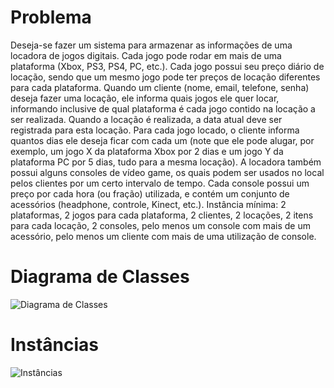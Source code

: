 # Problema

Deseja-se fazer um sistema para armazenar as informações de uma locadora de jogos digitais. Cada jogo pode rodar em mais de uma plataforma (Xbox, PS3, PS4, PC, etc.). Cada jogo possui seu preço diário de locação, sendo que um mesmo jogo pode ter
preços de locação diferentes para cada plataforma. Quando um cliente (nome, email, telefone,
senha) deseja fazer uma locação, ele informa quais jogos ele quer locar, informando inclusive de
qual plataforma é cada jogo contido na locação a ser realizada. Quando a locação é realizada, a
data atual deve ser registrada para esta locação. Para cada jogo locado, o cliente informa quantos
dias ele deseja ficar com cada um (note que ele pode alugar, por exemplo, um jogo X da
plataforma Xbox por 2 dias e um jogo Y da plataforma PC por 5 dias, tudo para a mesma
locação). A locadora também possui alguns consoles de vídeo game, os quais podem ser usados
no local pelos clientes por um certo intervalo de tempo. Cada console possui um preço por cada
hora (ou fração) utilizada, e contém um conjunto de acessórios (headphone, controle, Kinect,
etc.).
Instância mínima: 2 plataformas, 2 jogos para cada plataforma, 2 clientes, 2 locações, 2 itens para cada locação, 2
consoles, pelo menos um console com mais de um acessório, pelo menos um cliente com mais de uma utilização de
console.

# Diagrama de Classes

![Diagrama de Classes](https://i.ibb.co/pQmR9Q0/Diagrama-De-Classes.jpg)

# Instâncias
![Instâncias](https://i.ibb.co/bBPZTb9/instanciadeclasse.jpg)
